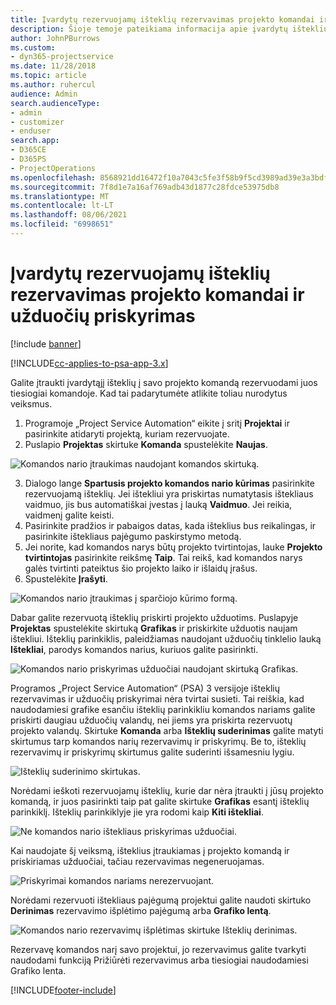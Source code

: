 ```yaml
---
title: Įvardytų rezervuojamų išteklių rezervavimas projekto komandai ir užduočių priskyrimas
description: Šioje temoje pateikiama informacija apie įvardytų išteklių rezervavimą projektų komandoms ir jų priskyrimą užduotims.
author: JohnPBurrows
ms.custom:
- dyn365-projectservice
ms.date: 11/28/2018
ms.topic: article
ms.author: ruhercul
audience: Admin
search.audienceType:
- admin
- customizer
- enduser
search.app:
- D365CE
- D365PS
- ProjectOperations
ms.openlocfilehash: 8568921dd16472f10a7043c5fe3f58b9f5cd3989ad39e3a3bdf269b0c7203ae2
ms.sourcegitcommit: 7f8d1e7a16af769adb43d1877c28fdce53975db8
ms.translationtype: MT
ms.contentlocale: lt-LT
ms.lasthandoff: 08/06/2021
ms.locfileid: "6998651"
---
```

# <a name="book-named-bookable-resources-to-a-project-team-and-assign-tasks"></a>Įvardytų rezervuojamų išteklių rezervavimas projekto komandai ir užduočių priskyrimas 

[!include [banner](../includes/psa-now-project-operations.md)]

[!INCLUDE[cc-applies-to-psa-app-3.x](../includes/cc-applies-to-psa-app-3x.md)]

Galite įtraukti įvardytąjį išteklių į savo projekto komandą rezervuodami juos tiesiogiai komandoje. Kad tai padarytumėte atlikite toliau nurodytus veiksmus.

1. Programoje „Project Service Automation“ eikite į sritį **Projektai** ir pasirinkite atidaryti projektą, kuriam rezervuojate.
2. Puslapio **Projektas** skirtuke **Komanda** spustelėkite **Naujas**. 

![Komandos nario įtraukimas naudojant komandos skirtuką.](media/RM-how-to-1.png)

3. Dialogo lange **Spartusis projekto komandos nario kūrimas** pasirinkite rezervuojamą išteklių. Jei ištekliui yra priskirtas numatytasis ištekliaus vaidmuo, jis bus automatiškai įvestas į lauką **Vaidmuo**. Jei reikia, vaidmenį galite keisti. 
4. Pasirinkite pradžios ir pabaigos datas, kada išteklius bus reikalingas, ir pasirinkite ištekliaus pajėgumo paskirstymo metodą. 
5. Jei norite, kad komandos narys būtų projekto tvirtintojas, lauke **Projekto tvirtintojas** pasirinkite reikšmę **Taip**. Tai reikš, kad komandos narys galės tvirtinti pateiktus šio projekto laiko ir išlaidų įrašus. 
6. Spustelėkite **Įrašyti**.

![Komandos nario įtraukimas į sparčiojo kūrimo formą.](media/RM-how-to-2.png)


Dabar galite rezervuotą išteklių priskirti projekto užduotims. Puslapyje **Projektas** spustelėkite skirtuką **Grafikas** ir priskirkite užduotis naujam ištekliui. Išteklių parinkiklis, paleidžiamas naudojant užduočių tinklelio lauką **Ištekliai**, parodys komandos narius, kuriuos galite pasirinkti.

![Komandos nario priskyrimas užduočiai naudojant skirtuką Grafikas.](media/RM-how-to-3.png)

Programos „Project Service Automation“ (PSA) 3 versijoje išteklių rezervavimas ir užduočių priskyrimai nėra tvirtai susieti. Tai reiškia, kad naudodamiesi grafike esančiu išteklių parinkikliu komandos nariams galite priskirti daugiau užduočių valandų, nei jiems yra priskirta rezervuotų projekto valandų.
Skirtuke **Komanda** arba **Išteklių suderinimas** galite matyti skirtumus tarp komandos narių rezervavimų ir priskyrimų. Be to, išteklių rezervavimų ir priskyrimų skirtumus galite suderinti išsamesniu lygiu.

![Išteklių suderinimo skirtukas.](media/RM-how-to-4.png)

Norėdami ieškoti rezervuojamų išteklių, kurie dar nėra įtraukti į jūsų projekto komandą, ir juos pasirinkti taip pat galite skirtuke **Grafikas** esantį išteklių parinkiklį. Išteklių parinkiklyje jie yra rodomi kaip **Kiti ištekliai**.

![Ne komandos nario ištekliaus priskyrimas užduočiai.](media/RM-how-to-5.png)

Kai naudojate šį veiksmą, išteklius įtraukiamas į projekto komandą ir priskiriamas užduočiai, tačiau rezervavimas negeneruojamas.

![Priskyrimai komandos nariams nerezervuojant.](media/RM-how-to-6.png)

Norėdami rezervuoti ištekliaus pajėgumą projektui galite naudoti skirtuko **Derinimas** rezervavimo išplėtimo pajėgumą arba **Grafiko lentą**.

![Komandos nario rezervavimų išplėtimas skirtuke Išteklių derinimas.](media/RM-how-to-7.png)

Rezervavę komandos narį savo projektui, jo rezervavimus galite tvarkyti naudodami funkciją Prižiūrėti rezervavimus arba tiesiogiai naudodamiesi Grafiko lenta.


[!INCLUDE[footer-include](../includes/footer-banner.md)]